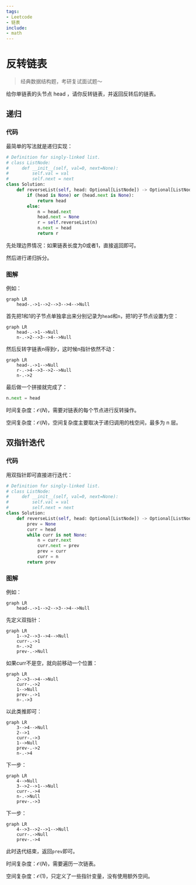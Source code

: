 ```yaml
---
tags:
- Leetcode
- 链表
include:
- math
---
```


# 反转链表

> 经典数据结构题，考研复试面试题～

给你单链表的头节点 head ，请你反转链表，并返回反转后的链表。

## 递归

### 代码

最简单的写法就是递归实现：

```python
# Definition for singly-linked list.
# class ListNode:
#     def __init__(self, val=0, next=None):
#         self.val = val
#         self.next = next
class Solution:
    def reverseList(self, head: Optional[ListNode]) -> Optional[ListNode]:
        if (head is None) or (head.next is None):
            return head
        else:
            n = head.next
            head.next = None
            r = self.reverseList(n)
            n.next = head
            return r

```

先处理边界情况：如果链表长度为0或者1，直接返回即可。

然后进行递归拆分。

### 图解

例如：

```mermaid
graph LR
    head-.->1-->2-->3-->4-->Null
```

首先把1和1的子节点单独拿出来分别记录为`head`和`n`，把1的子节点设置为空：

```mermaid
graph LR
    head-.->1-->Null
    n-.->2-->3-->4-->Null
```

然后反转字链表n得到r，这时候n指针依然不动：

```mermaid
graph LR
    head-.->1-->Null
    r-.->4-->3-->2-->Null
    n-.->2
```

最后做一个拼接就完成了：

```python
n.next = head
```

时间复杂度：$\mathcal{O}(N)$，需要对链表的每个节点进行反转操作。

空间复杂度：$\mathcal{O}(N)$，空间复杂度主要取决于递归调用的栈空间，最多为 n 层。

## 双指针迭代

### 代码

用双指针即可直接进行迭代：

```python
# Definition for singly-linked list.
# class ListNode:
#     def __init__(self, val=0, next=None):
#         self.val = val
#         self.next = next
class Solution:
    def reverseList(self, head: Optional[ListNode]) -> Optional[ListNode]:
        prev = None
        curr = head
        while curr is not None:
            n = curr.next
            curr.next = prev
            prev = curr
            curr = n
        return prev
```

### 图解

例如：

```mermaid
graph LR
    head-.->1-->2-->3-->4-->Null
```

先定义双指针：

```mermaid
graph LR
    1-->2-->3-->4-->Null
    curr-.->1
    n-.->2
    prev-.->Null
```

如果curr不是空，就向前移动一个位置：

```mermaid
graph LR
    2-->3-->4-->Null
    curr-.->2
    1-->Null
    prev-.->1
    n-.->3
```

以此类推即可：

```mermaid
graph LR
    3-->4-->Null
    2-->1
    curr-.->3
    1-->Null
    prev-.->2
    n-.->4
```

下一步：

```mermaid
graph LR
    4-->Null
    3-->2-->1-->Null
    curr-.->4
    n-.->Null
    prev-.->3
```

下一步：

```mermaid
graph LR
    4-->3-->2-->1-->Null
    curr-.->Null
    prev-.->4
```

此时迭代结束，返回`prev`即可。

时间复杂度：$\mathcal{O}(N)$，需要遍历一次链表。

空间复杂度：$\mathcal{O}(1)$，只定义了一些指针变量，没有使用额外空间。
